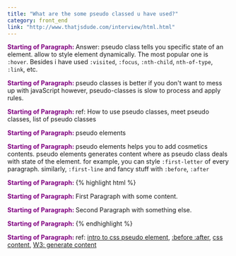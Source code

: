 ```yaml
---
title: "What are the some pseudo classed u have used?"
category: front_end
link: "http://www.thatjsdude.com/interview/html.html"
---
```

Answer: pseudo class tells you specific state of an element. allow to style element dynamically. The most popular one is `:hover`. Besides i have used `:visited`, `:focus`, `:nth-child`, `nth-of-type`, `:link`, etc.

pseudo classes is better if you don't want to mess up with javaScript however, pseudo-classes is slow to process and apply rules.

ref: How to use pseudo classes, meet pseudo classes, list of pseudo classes

pseudo elements

pseudo elements helps you to add cosmetics contents. pseudo elements generates content where as pseudo class deals with state of the element. for example, you can style `:first-letter` of every paragraph. similarly, `:first-line` and fancy stuff with `:before`, `:after`

{% highlight html %}

<style>
   p:before{
     content: "Starting of Paragraph: ";
     font-weight: bolder;
     color: purple;
   }
</style>
<p>First Paragraph with some content.</p>
<p>Second Paragraph with something else.</p>

{% endhighlight %}

ref: [intro to css pseudo element](http://nicolasgallagher.com/an-introduction-to-css-pseudo-element-hacks/), [:before :after](https://www.smashingmagazine.com/2011/07/learning-to-use-the-before-and-after-pseudo-elements-in-css/), [css content](https://css-tricks.com/css-content/), [W3: generate content](https://www.w3.org/TR/CSS21/generate.html)
